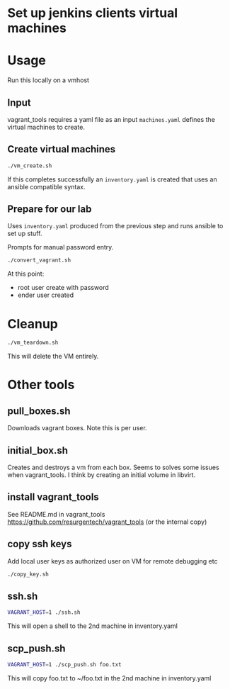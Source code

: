 # Set up jenkins clients virtual machines

# Usage

Run this locally on a vmhost

## Input

vagrant_tools requires a yaml file as an input `machines.yaml` defines the virtual machines to create.

## Create virtual machines
```bash
./vm_create.sh
```
If this completes successfully an `inventory.yaml` is created that uses an ansible compatible syntax.

## Prepare for our lab
Uses `inventory.yaml` produced from the previous step and runs ansible to set up stuff.

Prompts for manual password entry.

```bash
./convert_vagrant.sh
```

At this point:
* root user create with password
* ender user created

# Cleanup
```bash
./vm_teardown.sh
```
This will delete the VM entirely.


# Other tools

## pull_boxes.sh
Downloads vagrant boxes.  Note this is per user.

## initial_box.sh
Creates and destroys a vm from each box.  Seems to solves some issues when vagrant_tools.  I think by creating an initial volume in libvirt.


## install vagrant_tools
See README.md in vagrant_tools
https://github.com/resurgentech/vagrant_tools
(or the internal copy)

## copy ssh keys
Add local user keys as authorized user on VM for remote debugging etc
```bash
./copy_key.sh
```

## ssh.sh
```bash
VAGRANT_HOST=1 ./ssh.sh
```
This will open a shell to the 2nd machine in inventory.yaml

## scp_push.sh
```bash
VAGRANT_HOST=1 ./scp_push.sh foo.txt
```
This will copy foo.txt to ~/foo.txt in the 2nd machine in inventory.yaml
